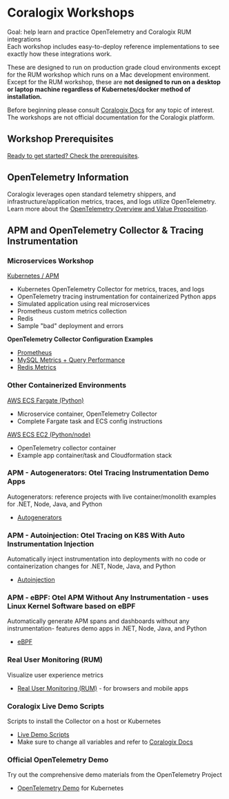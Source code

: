 # Coralogix Workshops

Goal: help learn and practice OpenTelemetry and Coralogix RUM integrations  
Each workshop includes easy-to-deploy reference implementations to see exactly how these integrations work.  
  
These are designed to run on production grade cloud environments except for the RUM workshop which runs on a Mac development environment.   
Except for the RUM workshop, these are **not designed to run on a desktop or laptop machine regardless of Kubernetes/docker method of installation.**  

Before beginning please consult  [Coralogix Docs](https://coralogix.com/docs/) for any topic of interest.  
The workshops are not official documentation for the Coralogix platform.  

## Workshop Prerequisites

[Ready to get started? Check the prerequisites](prereqs.md).

## OpenTelemetry Information

Coralogix leverages open standard telemetry shippers, and infrastructure/application metrics, traces, and logs utilize OpenTelemetry.  
Learn more about the [OpenTelemetry Overview and Value Proposition](otel/about-opentelemetry.md).

## APM and OpenTelemetry Collector & Tracing Instrumentation

### Microservices Workshop

[Kubernetes / APM](otel/microservices/index.md)
- Kubernetes OpenTelemetry Collector for metrics, traces, and logs  
- OpenTelemetry tracing instrumentation for containerized Python apps  
- Simulated application using real microservices  
- Prometheus custom metrics collection  
- Redis  
- Sample "bad" deployment and errors  

**OpenTelemetry Collector Configuration Examples**  
- [Prometheus](otel/prometheus/index.md)  
- [MySQL Metrics + Query Performance](otel/mysql/index.md)  
- [Redis Metrics](otel/redis/index.md)  

### Other Containerized Environments

[AWS ECS Fargate (Python)](otel/ecs-fargate/index.md)  
- Microservice container, OpenTelemetry Collector  
- Complete Fargate task and ECS config instructions  

[AWS ECS EC2 (Python/node)](otel/ecs-ec2/index.md)  
- OpenTelemetry collector container  
- Example app container/task and Cloudformation stack

### APM - Autogenerators: Otel Tracing Instrumentation Demo Apps  
Autogenerators: reference projects with live container/monolith examples for .NET, Node, Java, and Python  
- [Autogenerators](otel/autogenerators/index.md)  

### APM - Autoinjection: Otel Tracing on K8S With Auto Instrumentation Injection
Automatically inject instrumentation into deployments with no code or containerization changes for .NET, Node, Java, and Python  
- [Autoinjection](otel/autoinjection/index.md)  
  
### APM - eBPF: Otel APM Without Any Instrumentation - uses Linux Kernel Software based on eBPF  
Automatically generate APM spans and dashboards without any instrumentation- features demo apps in .NET, Node, Java, and Python  
- [eBPF](otel/ebpf/index.md)  

### Real User Monitoring (RUM)  
Visualize user experience metrics  
- [Real User Monitoring (RUM)](rum/index.md) - for browsers and mobile apps  

### Coralogix Live Demo Scripts  
Scripts to install the Collector on a host or Kubernetes  
- [Live Demo Scripts](https://github.com/coralogix/workshops/tree/master/livedemotools)  
- Make sure to change all variables and refer to [Coralogix Docs](https://coralogix.com/docs/)  

### Official OpenTelemetry Demo  
Try out the comprehensive demo materials from the OpenTelemetry Project  
- [OpenTelemetry Demo](otel/opentelemetrydemo/index.md) for Kubernetes  